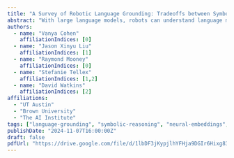 ```yaml
---
title: "A Survey of Robotic Language Grounding: Tradeoffs between Symbols and Embeddings"
abstract: "With large language models, robots can understand language more flexibly and more capable than ever before. This survey reviews and situates recent literature into a spectrum with two poles: 1) mapping between language and some manually defined formal representation of meaning, and 2) mapping between language and high-dimensional vector spaces that translate directly to low-level robot policy. Using a formal representation allows the meaning of the language to be precisely represented, limits the size of the learning problem, and leads to a framework for interpretability and formal safety guarantees. Methods that embed language and perceptual data into high-dimensional spaces avoid this manually specified symbolic structure and thus have the potential to be more general when fed enough data but require more data and computing to train. We discuss the benefits and tradeoffs of each approach and finish by providing directions for future work that achieves the best of both worlds."
authors:
  - name: "Vanya Cohen"
    affiliationIndices: [0]
  - name: "Jason Xinyu Liu"
    affiliationIndices: [1]
  - name: "Raymond Mooney"
    affiliationIndices: [0]
  - name: "Stefanie Tellex"
    affiliationIndices: [1,2]
  - name: "David Watkins"
    affiliationIndices: [2]
affiliations:
  - "UT Austin"
  - "Brown University"
  - "The AI Institute"
tags: ["language-grounding", "symbolic-reasoning", "neural-embeddings", "natural-language-processing", "robotics", "survey", "representation-learning", "human-robot-interaction"]
publishDate: "2024-11-07T16:00:00Z"
draft: false
pdfUrl: "https://drive.google.com/file/d/1lbDF3jKypjlhYFHja9DGIr6Hixg83q_s/view"
---
```

